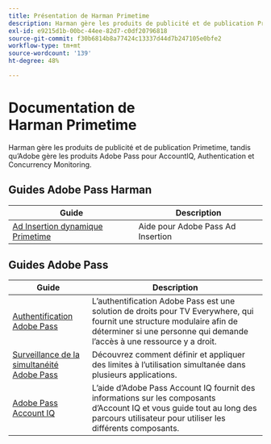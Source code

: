 ```yaml
---
title: Présentation de Harman Primetime
description: Harman gère les produits de publicité et de publication Primetime, tandis qu’Adobe gère les produits Adobe Pass pour AccountIQ, Authentication et Concurrency Monitoring.
exl-id: e9215d1b-00bc-44ee-82d7-c0df20796818
source-git-commit: f30b6814b8a77424c13337d44d7b247105e0bfe2
workflow-type: tm+mt
source-wordcount: '139'
ht-degree: 48%

---
```


# Documentation de Harman Primetime

<!--
NOTE: Don't change Primetime to Pass in this file. All the stuff that belongs to Harman is still Primetime.
-->

Harman gère les produits de publicité et de publication Primetime, tandis qu’Adobe gère les produits Adobe Pass pour AccountIQ, Authentication et Concurrency Monitoring.

## Guides Adobe Pass Harman

| Guide | Description |
|--- |--- |
| [Ad Insertion dynamique Primetime](https://experienceleague.adobe.com/docs/primetime/ad-insertion/home.html) | Aide pour Adobe Pass Ad Insertion |

## Guides Adobe Pass

| Guide | Description |
|--- |--- |
| [Authentification Adobe Pass](/help/authentication/home.md) | L’authentification Adobe Pass est une solution de droits pour TV Everywhere, qui fournit une structure modulaire afin de déterminer si une personne qui demande l’accès à une ressource y a droit. |
| [Surveillance de la simultanéité Adobe Pass](/help/concurrency-monitoring/cm-home.md) | Découvrez comment définir et appliquer des limites à l’utilisation simultanée dans plusieurs applications. |
| [Adobe Pass Account IQ](/help/accountiq/home.md) | L’aide d’Adobe Pass Account IQ fournit des informations sur les composants d’Account IQ et vous guide tout au long des parcours utilisateur pour utiliser les différents composants. |
